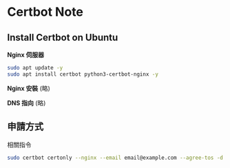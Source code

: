 # Certbot Note

## Install Certbot on Ubuntu

**Nginx 伺服器**
```sh
sudo apt update -y
sudo apt install certbot python3-certbot-nginx -y
```
**Nginx 安裝**
(略)

**DNS 指向**
(略)

## 申請方式
相關指令
```sh
sudo certbot certonly --nginx --email email@example.com --agree-tos -d www.example.com
```

